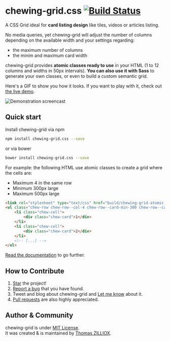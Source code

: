 chewing-grid.css [![Build Status](https://travis-ci.org/tzi/chewing-grid.css.svg)](https://travis-ci.org/tzi/chewing-grid.css)
======

A CSS Grid ideal for **card listing design** like tiles, videos or articles listing.

No media queries, yet chewing-grid will adjust the number of columns depending on the available width and your settings regarding:

* the maximum number of columns
* the minim and maximum card width

chewing-grid provides **atomic classes ready to use** in your HTML (1 to 12 columns and widths in 50px intervals).
**You can also use it with Sass** to generate your own classes, or even to build a custom semantic grid.

Here's a GIF to show you how it looks.
If you want to play with it, check out [the live demo](http://tzi.github.io/chewing-grid.css).

![Demonstration screencast](http://tzi.github.io/chewing-grid.css/demo.gif)

 
Quick start
-------

Install chewing-grid via npm

```sh
npm install chewing-grid.css --save
```

or via bower

```sh
bower install chewing-grid.css --save
```

For example: the following HTML use atomic classes to create a grid where the cells are:

 * Maximum 4 in the same row
 * Minimum 300px large
 * Maximum 500px large

```html
<link rel="stylesheet" type="text/css" href="build/chewing-grid-atomic.css"/>
<ul class="chew-row chew-row--col-4 chew-row--card-min-300 chew-row--card-min-500">
    <li class="chew-cell">
        <div class="chew-card">1</div>
    </li>
    <li class="chew-cell">
        <div class="chew-card">2</div>
    </li>
    <!-- [...] -->
</ul>
```

[Read the documentation](https://github.com/tzi/chewing-grid.css/blob/master/DOCUMENTATION.md) to go further.


How to Contribute
--------

1. [Star](https://github.com/tzi/chewing-grid.css/stargazers) the project!
2. [Report a bug](https://github.com/tzi/chewing-grid.css/issues/new) that you have found.
3. Tweet and blog about chewing-grid and [Let me know](https://twitter.com/iamtzi) about it.
4. [Pull requests](https://github.com/tzi/chewing-grid/blob/master/CONTRIBUTING.md) are also highly appreciated.


Author & Community
--------

chewing-grid is under [MIT License](http://tzi.mit-license.org/).<br>
It was created & is maintained by [Thomas ZILLIOX](http://tzi.fr).